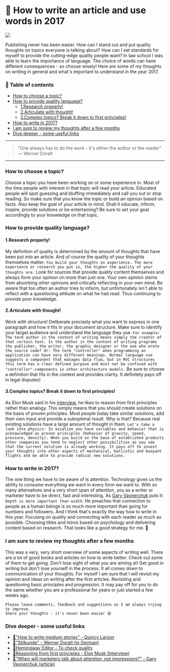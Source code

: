 # 📝 How to write an article and use words in 2017

[<img src="https://images.unsplash.com/photo-1479142506502-19b3a3b7ff33?dpr=2&auto=format&fit=crop&w=767&h=511&q=80&cs=tinysrgb&crop=">](https://unsplash.com/search/books?photo=jKU2NneZAbI)

Publishing never has been easier. How can I stand out and put quality thoughts on topics everyone is talking about? How can I set standards for myself to provide the cutting-edge quality people want?
In law school I was able to learn the importance of language. The choice of words can have different consequences - so choose wisely! Here are some of my thoughts on writing in general and what's important to understand in the year 2017.


### 📄 Table of contents

  * [How to choose a topic?](#how-to-choose-a-topic)
  * [How to provide quality language?](#how-to-provide-quality-language)
    * [1.Research properly!](#1research-properly)
    * [2.Articulate with thought!](#2articulate-with-thought)
    * [3.Complex topics? Break it down to first principles!](#3complex-topics-break-it-down-to-first-principles)
  * [How to write in 2017?](#how-to-write-in-2017)
  * [I am sure to review my thoughts after a few months](#i-am-sure-to-review-my-thoughts-after-a-few-months)
  * [Dive deeper - some useful links](#dive-deeper-some-useful-links)


---

>"One always has to do the work - it's either the author or the reader"
― Werner Doralt

---

### How to choose a topic?
Choose a topic you have been working on or some experience in. Most of the time people with interest in that topic will read your article. Educated people will spot guessing and bluffing immediately and call you out or stop reading. So make sure that you know the topic or build an opinion based on facts.
Also keep the goal of your article in mind. Shall it educate, inform, inspire, provide solutions or be entertaining? Be sure to set your goal accordingly to your knowledge on that topic.

### How to provide quality language?
#### 1.Research properly!
My definition of quality is determined by the amount of thoughts that have been put into an article. And of course the quality of your thoughts themselves matter.
`You build your thoughts on experience. The more experience or research you put in, the higher the quality of your thoughts are.`
Look for sources that provide quality content themselves and always form your opinion on more than just one. Your own opinion stems from absorbing other opinions and critically reflecting in your own mind. Be aware that too often an author tries to inform, but unfortunately isn't able to reflect with a questioning attitude on what he had read. Thus continuing to provide poor knowledge.

#### 2.Articulate with thought!
Work with structure! Deliberate precisely what you want to express in one paragraph and how it fits in your document structure. Make sure to identify your target audience and understand the language they use. `For example: The term author in the context of writing means simply the creator of that certain text. Is the author in the context of writing programs the publisher, the writer, the graphic designer or the one who wrote the source code?
Or: The term "controller" when programming an application can have very different meanings. Normal language use suggests a component that manages data flow, but in MVC structures this term has a clear defined purpose and must not be confused with "controller"-components in other architecture models.` Be sure to choose a definition that fits in the context and provides clarity. It definitely pays off in legal disputes!

#### 3.Complex topics? Break it down to first principles!
As Elon Musk said in his [interview](https://www.youtube.com/watch?v=NV3sBlRgzTI), he likes to reason from first principles rather than analogy. This simply means that you should create solutions on the basis of proven principles. Most people today take similar solutions, add their own input and provide a suboptimal result. Why is that? Because real existing solutions have a large amount of thought in them. `Let's take a look into physics: In aviation you have variables and behavior that is acknowledged as proven principles (behavior of gravity, speed, pressure, density). When you build on the base of established products other companies you tend to neglect other possibilities as you see that the current solution is already working. It pays off to invest your thoughts into other aspects of mechanical, ballistic and buoyant flights and be able to provide radical new solutions.`

### How to write in 2017?
The one thing we have to be aware of is attention. Technology gives us the ability to consume everything we want in every form we want to. With so many alternatives and a very short span of attention, you as a writer or marketer have to be direct, fast and interesting. As [Gary Vaynerchuk](https://www.garyvaynerchuk.com/when-will-marketers-talk-about-attention-not-impressions/) puts it: `Depth is more important than width`. He preaches that connection to  people as a human beings is so much more important than going for numbers and followers.
And I think that's exactly the way how to write in this year. Focusing on quality and connecting with each reader as much as possible. Choosing titles and intros based on psychology and delivering content based on research. That looks like a good strategy for me. 🙏

### I am sure to review my thoughts after a few months
This was a very, very short overview of some aspects of writing well. There are a lot of good books and articles on how to write better. Check out some of them to get going. Don't lose sight of what you are aiming at! Get good in writing but don't lose yourself in the process. It all comes down to communication of your thoughts.
For myself I am sure that I will revisit my opinion and ideas on writing after the first articles. Revisiting and questioning basic principles and progression. It may pay off for you to do the same whether you are a professional for years or just started a few weeks ago.



```
Please leave comments, feedback and suggestions as I am always trying to improve.
Share your thoughts - it's never been easier 😄
```


### Dive deeper - some useful links
- [🔀"How to write medium stories" - Quincy Larson](https://medium.freecodecamp.com/how-to-write-medium-stories-people-will-actually-read-92e58a27c8d8#.rgi3vncum)
- [🔀"Stilkunde" - Werner Doralt (in German)](http://cd.manz.at/rechtaktuell/pdf/Doralt_Steuerrecht_2014-15.pdf)
- [🔀Hemingway Editor - To check quality](http://www.hemingwayapp.com/)
- [🔀Reasoning from first principles - Elon Musk (Interview)](https://www.youtube.com/watch?v=NV3sBlRgzTI)
- [🔀"When will marketers talk about attention, not impressions?" - Gary Vaynerchuk (article)](https://www.garyvaynerchuk.com/when-will-marketers-talk-about-attention-not-impressions/)
